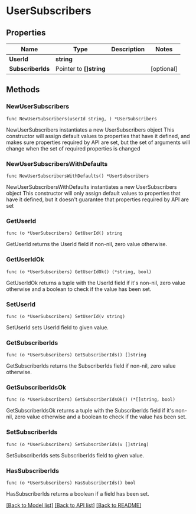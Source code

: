 # UserSubscribers

## Properties

Name | Type | Description | Notes
------------ | ------------- | ------------- | -------------
**UserId** | **string** |  | 
**SubscriberIds** | Pointer to **[]string** |  | [optional] 

## Methods

### NewUserSubscribers

`func NewUserSubscribers(userId string, ) *UserSubscribers`

NewUserSubscribers instantiates a new UserSubscribers object
This constructor will assign default values to properties that have it defined,
and makes sure properties required by API are set, but the set of arguments
will change when the set of required properties is changed

### NewUserSubscribersWithDefaults

`func NewUserSubscribersWithDefaults() *UserSubscribers`

NewUserSubscribersWithDefaults instantiates a new UserSubscribers object
This constructor will only assign default values to properties that have it defined,
but it doesn't guarantee that properties required by API are set

### GetUserId

`func (o *UserSubscribers) GetUserId() string`

GetUserId returns the UserId field if non-nil, zero value otherwise.

### GetUserIdOk

`func (o *UserSubscribers) GetUserIdOk() (*string, bool)`

GetUserIdOk returns a tuple with the UserId field if it's non-nil, zero value otherwise
and a boolean to check if the value has been set.

### SetUserId

`func (o *UserSubscribers) SetUserId(v string)`

SetUserId sets UserId field to given value.


### GetSubscriberIds

`func (o *UserSubscribers) GetSubscriberIds() []string`

GetSubscriberIds returns the SubscriberIds field if non-nil, zero value otherwise.

### GetSubscriberIdsOk

`func (o *UserSubscribers) GetSubscriberIdsOk() (*[]string, bool)`

GetSubscriberIdsOk returns a tuple with the SubscriberIds field if it's non-nil, zero value otherwise
and a boolean to check if the value has been set.

### SetSubscriberIds

`func (o *UserSubscribers) SetSubscriberIds(v []string)`

SetSubscriberIds sets SubscriberIds field to given value.

### HasSubscriberIds

`func (o *UserSubscribers) HasSubscriberIds() bool`

HasSubscriberIds returns a boolean if a field has been set.


[[Back to Model list]](../README.md#documentation-for-models) [[Back to API list]](../README.md#documentation-for-api-endpoints) [[Back to README]](../README.md)



